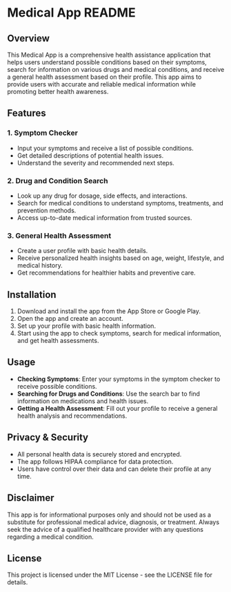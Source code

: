 # Medical App README

## Overview
This Medical App is a comprehensive health assistance application that helps users understand possible conditions based on their symptoms, search for information on various drugs and medical conditions, and receive a general health assessment based on their profile. This app aims to provide users with accurate and reliable medical information while promoting better health awareness.

## Features
### 1. Symptom Checker
- Input your symptoms and receive a list of possible conditions.
- Get detailed descriptions of potential health issues.
- Understand the severity and recommended next steps.

### 2. Drug and Condition Search
- Look up any drug for dosage, side effects, and interactions.
- Search for medical conditions to understand symptoms, treatments, and prevention methods.
- Access up-to-date medical information from trusted sources.

### 3. General Health Assessment
- Create a user profile with basic health details.
- Receive personalized health insights based on age, weight, lifestyle, and medical history.
- Get recommendations for healthier habits and preventive care.

## Installation
1. Download and install the app from the App Store or Google Play.
2. Open the app and create an account.
3. Set up your profile with basic health information.
4. Start using the app to check symptoms, search for medical information, and get health assessments.

## Usage
- **Checking Symptoms**: Enter your symptoms in the symptom checker to receive possible conditions.
- **Searching for Drugs and Conditions**: Use the search bar to find information on medications and health issues.
- **Getting a Health Assessment**: Fill out your profile to receive a general health analysis and recommendations.

## Privacy & Security
- All personal health data is securely stored and encrypted.
- The app follows HIPAA compliance for data protection.
- Users have control over their data and can delete their profile at any time.

## Disclaimer
This app is for informational purposes only and should not be used as a substitute for professional medical advice, diagnosis, or treatment. Always seek the advice of a qualified healthcare provider with any questions regarding a medical condition.

## License
This project is licensed under the MIT License - see the LICENSE file for details.

